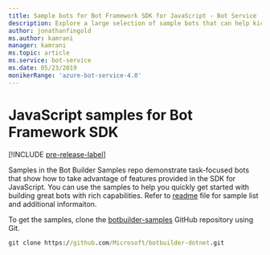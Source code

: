 ```yaml
---
title: Sample bots for Bot Framework SDK for JavaScript - Bot Service
description: Explore a large selection of sample bots that can help kickstart your bot development with the Bot Framework SDK for JavaScript.
author: jonathanfingold
ms.author: kamrani
manager: kamrani
ms.topic: article
ms.service: bot-service
ms.date: 05/23/2019
monikerRange: 'azure-bot-service-4.0' 
---
```


# JavaScript samples for Bot Framework SDK
[!INCLUDE [pre-release-label](../includes/pre-release-label.md)]

Samples in the Bot Builder Samples repo demonstrate task-focused bots that show how to take advantage of features provided in the SDK for JavaScript. You can use the samples to help you quickly get started with building great bots with rich capabilities. Refer to [readme](https://github.com/Microsoft/BotBuilder-Samples/blob/master/README.md) file for sample list and additional informaiton.

To get the samples, clone the [botbuilder-samples](https://github.com/Microsoft/botbuilder-samples) GitHub repository using Git.
```cmd
git clone https://github.com/Microsoft/botbuilder-dotnet.git
```
